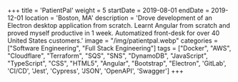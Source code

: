 +++
title = 'PatientPal'
weight = 5
startDate = 2019-08-01
endDate = 2019-12-01
location = 'Boston, MA'
description = 'Drove development of an Electron desktop application from scratch. Learnt Angular from scratch and proved myself productive in 1 week. Automatized front-desk for over 40 United States customers.'
image = "/img/patientpal.webp"
categories = ["Software Engineering", "Full Stack Engineering"]
tags = ["Docker", "AWS", "Cloudflare", "Terraform", "SQS", "SNS", "DynamoDB", "JavaScript", "TypeScript", "CSS", "HTML5", "Angular", "Bootstrap", "Electron", 'GitLab', 'CI/CD', 'Jest', 'Cypress', 'JSON', 'OpenAPI', 'Swagger']
+++
